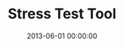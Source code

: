 ---
layout: inner
position: left
title: 'Stress Test Tool'
lead_text: 'Developed an app to simulate and assess financial status and potential future risks for banking institutions, based on various data-driven scenarios.'
tags: ['MySQL', 'PHP', 'HTML, CSS', 'JS, jQuery']
featured_image: ['/img/posts/mandiri-min.png']
date: 2013-06-01 00:00:00
categories: ['Web']
project_link: ''
button_icon: ''
button_text: ''
order: 3
visible: 1
company: 'Part-time'
---